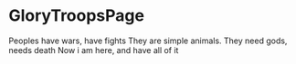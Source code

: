 # GloryTroopsPage
Peoples have wars, have fights
They are simple animals. They need gods, needs death
Now i am here, and have all of it
